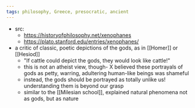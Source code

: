 ```yaml
---
tags: philosophy, Greece, presocratic, ancient
---
```


- src:
	- https://historyofphilosophy.net/xenophanes
	- https://plato.stanford.edu/entries/xenophanes/
- a critic of classic, poetic depictions of the gods, as in [[Homer]] or [[Hesiod]]
	- "If cattle could depict the gods, they would look like cattle!"
	- this is not an atheist view, though- X believed these portrayals of gods as petty, warring, adultering human-like beings was shameful
	- instead, the gods should be portrayed as totally unlike us! understanding them is beyond our grasp
	- similar to the [[Milesian school]], explained natural phenomena not as gods, but as nature